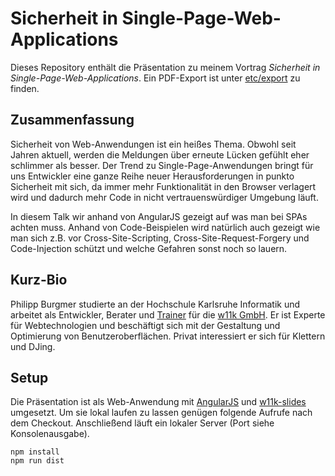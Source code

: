 # Sicherheit in Single-Page-Web-Applications

Dieses Repository enthält die Präsentation zu meinem Vortrag *Sicherheit in Single-Page-Web-Applications*. Ein PDF-Export ist unter [etc/export](https://github.com/pburgmer/angularjs-presentation-security/tree/master/etc/export) zu finden.

## Zusammenfassung

Sicherheit von Web-Anwendungen ist ein heißes Thema. Obwohl seit Jahren aktuell, werden die Meldungen über erneute Lücken gefühlt eher schlimmer als besser. Der Trend zu Single-Page-Anwendungen bringt für uns Entwickler eine ganze Reihe neuer Herausforderungen in punkto Sicherheit mit sich, da immer mehr Funktionalität in den Browser verlagert wird und dadurch mehr Code in nicht vertrauenswürdiger Umgebung läuft.

In diesem Talk wir anhand von AngularJS gezeigt auf was man bei SPAs achten muss. Anhand von Code-Beispielen wird natürlich auch gezeigt wie man sich z.B. vor Cross-Site-Scripting, Cross-Site-Request-Forgery und Code-Injection schützt und welche Gefahren sonst noch so lauern.


## Kurz-Bio

Philipp Burgmer studierte an der Hochschule Karlsruhe Informatik und arbeitet als Entwickler, Berater und [Trainer](http://thecodecampus.de) für die [w11k GmbH](http://w11k.de). Er ist Experte für Webtechnologien und beschäftigt sich mit der Gestaltung und Optimierung von Benutzeroberflächen. Privat interessiert er sich für Klettern und DJing.


## Setup

Die Präsentation ist als Web-Anwendung mit [AngularJS](https://angularjs.org/) und [w11k-slides](https://github.com/w11k/w11k-slides) umgesetzt. Um sie lokal laufen zu lassen genügen folgende Aufrufe nach dem Checkout. Anschließend läuft ein lokaler Server (Port siehe Konsolenausgabe).

```
npm install
npm run dist
```